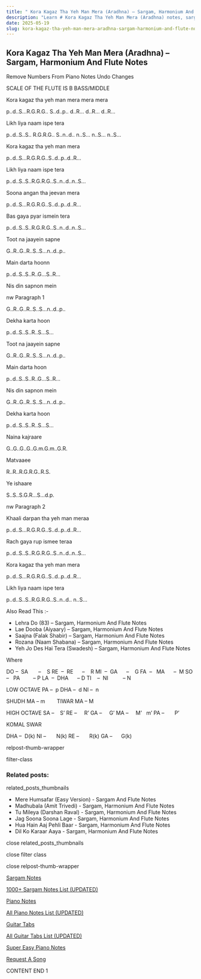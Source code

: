 ```yaml
---
title: " Kora Kagaz Tha Yeh Man Mera (Aradhna) – Sargam, Harmonium And Flute Notes"
description: "Learn # Kora Kagaz Tha Yeh Man Mera (Aradhna) notes, sargam, harmonium notations and flute notes. Easy step-by-step tutorial for beginners."
date: 2025-05-19
slug: kora-kagaz-tha-yeh-man-mera-aradhna-sargam-harmonium-and-flute-notes
---
```


## Kora Kagaz Tha Yeh Man Mera (Aradhna) – Sargam, Harmonium And Flute Notes

Remove Numbers From Piano Notes
Undo Changes

SCALE OF THE FLUTE IS B BASS/MIDDLE

Kora kagaz tha yeh man mera mera mera

p..d..S…R.G.R.G.. S..d..p.. d..R… d..R… d..R…

Likh liya naam ispe tera

p..d..S..S.. R.G.R.G.. S..n..d.. n..S… n..S… n..S…

Kora kagaz tha yeh man mera

p..d..S…R.G.R.G..S..d..p..d..R…

Likh liya naam ispe tera

p..d..S..S..R.G.R.G..S..n..d..n..S…

Soona angan tha jeevan mera

p..d..S…R.G.R.G..S..d..p..d..R…

Bas gaya pyar ismein tera

p..d..S..S..R.G.R.G..S..n..d..n..S…

Toot na jaayein sapne

G..R..G..R..S..S…n..d..p..

Main darta hoonn

p..d..S..S..R..G…S..R…

Nis din sapnon mein

nw Paragraph 1

G..R..G..R..S..S…n..d..p..

Dekha karta hoon

p..d..S..S..R..S…S…

Toot na jaayein sapne

G..R..G..R..S..S…n..d..p..

Main darta hoon

p..d..S..S..R..G…S..R…

Nis din sapnon mein

G..R..G..R..S..S…n..d..p..

Dekha karta hoon

p..d..S..S..R..S…S…

Naina kajraare

G..G..G..G..G.m.G.m..G.R.

Matvaaee

R..R..R.G.R.G..R.S.

Ye ishaare

S..S..S.G.R…S…d.p.

nw Paragraph 2

Khaali darpan tha yeh man meraa

p..d..S…R.G.R.G..S..d..p..d..R…

Rach gaya rup ismee teraa

p..d..S..S..R.G.R.G..S..n..d..n..S…

Kora kagaz tha yeh man mera

p..d..S…R.G.R.G..S..d..p..d..R…

Likh liya naam ispe tera

p..d..S..S..R.G.R.G..S..n..d.. n..S…

Also Read This :-

- Lehra Do (83) – Sargam, Harmonium And Flute Notes
- Lae Dooba (Aiyaary) – Sargam, Harmonium And Flute Notes
- Saajna (Falak Shabir) – Sargam, Harmonium And Flute Notes
- Rozana (Naam Shabana) – Sargam, Harmonium And Flute Notes
- Yeh Jo Des Hai Tera (Swadesh) – Sargam, Harmonium And Flute Notes

Where

DO –  SA       –    S
RE  –  RE      –    R
MI  –  GA      –    G
FA  –   MA      –  M
SO  –   PA         – P
LA  –  DHA      – D
TI    –  NI          – N

LOW OCTAVE
PA –  p
DHA –  d
NI –  n

SHUDH MA – m        TIWAR MA – M

HIGH OCTAVE
SA –    S’
RE –     R’
GA –     G’
MA –     M’   m’
PA –       P’

KOMAL SWAR

DHA –  D(k)
NI –       N(k)
RE –       R(k)
GA –      G(k)

relpost-thumb-wrapper

filter-class

### Related posts:

related_posts_thumbnails

- Mere Humsafar (Easy Version) - Sargam And Flute Notes
- Madhubala (Amit Trivedi) - Sargam, Harmonium And Flute Notes
- Tu Mileya (Darshan Raval) - Sargam, Harmonium And Flute Notes
- Jag Soona Soona Lage - Sargam, Harmonium And Flute Notes
- Hua Hain Aaj Pehli Baar - Sargam, Harmonium And Flute Notes
- Dil Ko Karaar Aaya - Sargam, Harmonium And Flute Notes

close related_posts_thumbnails

close filter class

close relpost-thumb-wrapper

[Sargam Notes](/sargam-notes.html)

[1000+ Sargam Notes List (UPDATED)](/all-songs-list-sargam-notes.html)

[Piano Notes](/piano-notes.html)

[All Piano Notes List (UPDATED)](/all-songs-list-piano-notes.html)

[Guitar Tabs](/guitar-tabs.html)

[All Guitar Tabs List (UPDATED)](/all-songs-list-guitar-tabs.html)

[Super Easy Piano Notes](https://studywall.in/)

[Request A Song](/request-a-song.html)

CONTENT END 1
